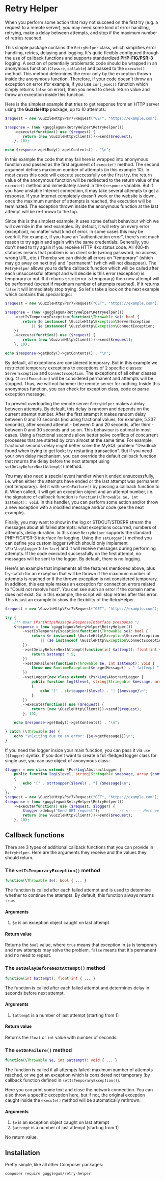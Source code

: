 # Retry Helper

When you perform some action that may not succeed on the first try (e.g. a request to a remote server), you may need some kind of error handling, retrying, make a delay between attempts, and stop if the maximum number of retries reached.

This simple package contains the `RetryHelper` class, which simplifies error handling, retries, delaying and logging. It's quite flexibly configured through the use of callback functions and supports standardized **PHP-FIG/PSR-3** logging. A section of potentially problematic code should be wrapped in an anonymous function (`Closure`, `callable`) and passed to the `execute()` method. This method determines the error only by the exception thrown inside the anonymous function. Therefore, if your code doesn't throw an exception on error (for example, if you use `curl_exec()` function which simply returns `false` on error), then you need to check return value and throw an exception inside this function.

Here is the simplest example that tries to get response from an HTTP server using the **GuzzleHttp** package, up to 10 attempts:
                                                                       
```php
$request = new \GuzzleHttp\Psr7\Request("GET", "https://example.com");

$response = (new \gugglegum\RetryHelper\RetryHelper())
    ->execute(function() use ($request) {
        return (new \GuzzleHttp\Client())->send($request);
    }, 10);

echo $response->getBody()->getContents() . "\n";
```

In this example the code that may fail here is wrapped into anonymous function and passed as the first argument of `execute()` method. The second argument defines maximum number of attempts (in this example 10). In most cases this code will execute successfully on the first try, the return value of the anonymous function will be redirected to the return value of the `execute()` method and immediately saved in the `$response` variable. But if you have unstable Internet connection, it may take several attempts to get a response. If your Internet completely doesn't work or the website is down, once the maximum number of attempts is reached, the execution will be terminated. The exception thrown inside the anonymous function at the last attempt will be re-thrown to the top.

Since this is the simplest example, it uses some default behaviour which we will override in the next examples. By default, it will retry on every error (exception), no matter what kind of error. In some cases this may be overkill. For example, if you have an "authentication error", there's not much reason to try again and again with the same credentials. Generally, you don't need to try again if you receive HTTP 4xx status code. All 400-th statuses means that problem is on client side (wrong password, no access, wrong URL, etc.) Thereby we can divide all errors on "temporary" (which may go away on next try) and "permanent" (which will not disappear). The `RetryHelper` allows you to define callback function which will be called after each unsuccessful attempt and will decide is this error (exception) is temporary or not. If it returns `true` (error is temporary) then new attempt will be performed (except if maximum number of attempts reached). If it returns `false` it will immediately stop trying.
So let's take a look on the next example which contains this special logic:

```php
$request = new \GuzzleHttp\Psr7\Request("GET", "https://example.com");

$response = (new \gugglegum\RetryHelper\RetryHelper())
    ->setIsTemporaryException(function(\Throwable $e): bool {
        return $e instanceof \GuzzleHttp\Exception\ServerException
            || $e instanceof \GuzzleHttp\Exception\ConnectException;
    })
    ->execute(function() use ($request) {
        return (new \GuzzleHttp\Client())->send($request);
    }, 10);

echo $response->getBody()->getContents() . "\n";
```

By default, all exceptions are considered temporary. But in this example we restricted temporary exceptions to exceptions of 2 specific classes: `ServerException` and `ConnectException`. The exceptions of all other classes (e.g. `ClientException`) will be considered permanent and attempts will be stopped. Thus, we will not hammer the remote server for nothing. Inside this anonymous function, you can check for exception class, code or parse exception message.

To prevent overloading the remote server `RetryHelper` makes a delay between attempts. By default, this delay is random and depends on the current attempt number. After the first attempt it makes random delay between 0 and 10 seconds (including fractional values, for example, 5.237 seconds), after second attempt - between 0 and 20 seconds, after third - between 0 and 30 seconds and so on. This behaviour is optimal in most cases. Using a fractional seconds allow better solve conflicts of concurrent processes that are started by cron almost at the same time. For example, fractional seconds delay might better solve the MySQL problem "Deadlock found when trying to get lock; try restarting transaction". But if you need your own delay mechanism, you can override the default callback function that returns the delay before the next attempt using `setDelayBeforeNextAttempt()` method.

You may also need a special event handler when it ended unsuccessfully, i.e. when either the attempts have ended or the last attempt was permanent (not temporary). Set it with `setOnFailure()` by passing a callback function to it. When called, it will get an exception object and an attempt number, i.e. the signature of callback function is `function(\Throwable $e, int $attempt): void`. In this handler, you can perform some action and/or throw a new exception with a modified message and/or code (see the next example).

Finally, you may want to show in the log or STDOUT/STDERR stream the messages about all failed attempts: what exceptions occurred, numbers of attempts, delay duration. In this case `RetryHelper` supports the standard PHP-FIG/PSR-3 interface for logging. Using the `setLogger()` method you can define you custom logger (which should only implement `\Psr\Log\LoggerInterface`) and it will receive messages during performing attempts. If the code executed successfully on the first attempt, no messages will be sent to the logger. By default, there is no logging.

Here's an example that implements all the features mentioned above, plus try-catch for an exception that will be thrown if the maximum number of attempts is reached or if the thrown exception is not considered temporary. In addition, this example makes an exception for connection errors related to "Could not resolve host". You can see such an error if the domain name does not exist. So in this example, the script will stop retries after this error. This is just an example to show the flexibility of the RetryHelper.

```php
$request = new \GuzzleHttp\Psr7\Request("GET", "https://example.com");

try {
    /** @var \Psr\Http\Message\ResponseInterface $response */
    $response = (new \gugglegum\RetryHelper\RetryHelper())
        ->setIsTemporaryException(function(\Throwable $e): bool {
            return $e instanceof \GuzzleHttp\Exception\ServerException
                || ($e instanceof \GuzzleHttp\Exception\ConnectException && !str_contains($e->getMessage(), 'Could not resolve host'));
        })
        ->setDelayBeforeNextAttempt(function(int $attempt): float|int {
            return $attempt * 5;
        })
        ->setOnFailure(function(\Throwable $e, int $attempt): void {
            throw new RuntimeException($e->getMessage() . " (attempt " . $attempt . ")", $e->getCode(), $e);
        })
        ->setLogger(new class extends \Psr\Log\AbstractLogger {
            public function log($level, string|Stringable $message, array $context = []): void
            {
                echo "[" . strtoupper($level) . "] {$message}\n";
            }
        })
        ->execute(function() use ($request) {
            return (new \GuzzleHttp\Client())->send($request);
        }, 10);

    echo $response->getBody()->getContents() . "\n";

} catch (\Throwable $e) {
    echo "\nExiting due to an error: {$e->getMessage()}\n";
}
```

If you need the logger inside your main function, you can pass it via `use ($logger)` syntax. If you don't want to create a full-fledged logger class for single use, you can use object of anonymous class:

```php
$logger = new class extends \Psr\Log\AbstractLogger {
    public function log($level, string|Stringable $message, array $context = []): void
    {
        echo "[" . strtoupper($level) . "] {$message}\n";
    }
};
$request = new \GuzzleHttp\Psr7\Request("GET", "https://example.com");
$response = (new \gugglegum\RetryHelper\RetryHelper())
    ->execute(function() use ($request, $logger) {
        $logger->debug("Send GET request");         // <------ Here we use logger inside main callback
        return (new \GuzzleHttp\Client())->send($request);
    }, 10);
```

## Callback functions

There are 3 types of additional callback functions that you can provide in `RetryHelper`. Here are the arguments they receive and the values they should return.

### The `setIsTemporaryException()` method

```php
function(\Throwable $e): bool { ... }
```

The function is called after each failed attempt and is used to determine whether to continue the attempts. By default, this function always returns `true`.

#### Arguments

1. `$e` is an exception object caught on last attempt

#### Return value

Returns the `bool` value, where `true` means that exception in `$e` is temporary and new attempts may solve the problem, `false` means that it's permanent and no need to repeat.

### The `setDelayBeforeNextAttempt()` method

```php
function(int $attempt): float|int { ... }
```

The function is called after each failed attempt and determines delay in seconds before next attempt.

#### Arguments

1. `$attempt` is a number of last attempt (starting from 1)

#### Return value

Returns the `float` or `int` value with number of seconds.

### The `setOnFailure()` method

```php
function(\Throwable $e, int $attempt): void { ... }
```

The function is called if all attempts failed: maximum number of attempts reached, or we got an exception which is considered not temporary (by callback function defined in `setIsTemporaryException()`).

Here you can print some text and close the network connection. You can also throw a specific exception here, but if not, the original exception caught inside the `execute()` method will be automatically rethrown.

#### Arguments

1. `$e` is an exception object caught on last attempt
2. `$attempt` is a number of last attempt (starting from 1)

No return value.

## Installation

Pretty simple, like all other Composer packages:

```
composer require gugglegum/retry-helper
```
